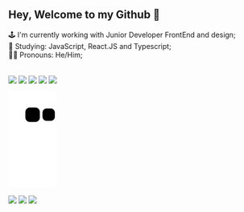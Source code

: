 ## Hey, Welcome to my Github 👋

🕹️ I'm currently working with Junior Developer FrontEnd and design; 
<br>🌱 Studying: JavaScript, React.JS and Typescript;
<br>🏳️‍🌈 Pronouns: He/Him;
<!--<br>⚡ Fun fact: ;-->

<div style="display: inline_block"><br>
  <img align="center" height="35" src="https://cdn.jsdelivr.net/gh/devicons/devicon/icons/html5/html5-original.svg" />
  <img align="center" height="35" src="https://cdn.jsdelivr.net/gh/devicons/devicon/icons/css3/css3-original.svg" />
  <img align="center" height="35" src="https://cdn.jsdelivr.net/gh/devicons/devicon/icons/javascript/javascript-original.svg" />
  <img align="center" height="35" src="https://cdn.jsdelivr.net/gh/devicons/devicon/icons/typescript/typescript-original.svg" />
  <img align="center" height="35" src="https://cdn.jsdelivr.net/gh/devicons/devicon/icons/react/react-original.svg" />
</div>


![Snake animation](https://github.com/vitorguerraa/vitorguerraa/blob/output/github-contribution-grid-snake.svg)

<div>
  <a href="https://www.linkedin.com/in/vitorsguerra" target="_blank"><img src="https://img.shields.io/badge/LinkedIn-0077B5?style=for-the-badge&logo=linkedin&logoColor=white" target="_blank"></a>
  <a href="https://www.figma.com/@torugu" target="_blank"><img src="https://img.shields.io/badge/Figma-F24E1E?style=for-the-badge&logo=figma&logoColor=white" target="_blank"></a>
  <a href="https://www.buymeacoffee.com/Torugu" target="_blank"><img src="https://img.shields.io/badge/Buy_Me_A_Coffee-FFDD00?style=for-the-badge&logo=buy-me-a-coffee&logoColor=black" target="_blank"></a>
</div>
